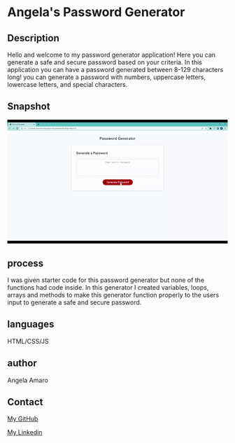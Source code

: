 # Angela's Password Generator

## Description

Hello and welcome to my password generator application! Here you can generate a safe and secure password based on your criteria. In this application you can have a password generated between 8-129 characters long! you can generate a password with numbers, uppercase letters, lowercase letters, and special characters.

## Snapshot

![Website gif](./Assets/gif_of_pass_generator.gif)



## process 

I was given starter code for this password generator but none of the functions had code inside. In this generator I created variables, loops, arrays and methods to make this generator function properly to the users input to generate a safe and secure password.

## languages

HTML/CSS/JS

## author

Angela Amaro

## Contact 

[My GitHub](https://github.com/Angela-Amaro)

[My Linkedin](https://www.linkedin.com/in/angela-amaro-342792204/)